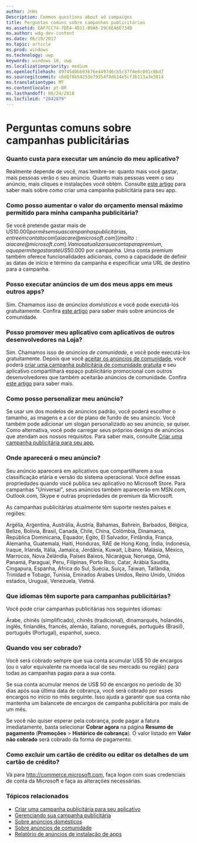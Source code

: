 ```yaml
---
author: JnHs
Description: Common questions about ad campaigns
title: Perguntas comuns sobre campanhas publicitárias
ms.assetid: EAF7CC74-7DE4-4D11-B9A6-29C6EA6E734B
ms.author: wdg-dev-content
ms.date: 06/19/2017
ms.topic: article
ms.prod: windows
ms.technology: uwp
keywords: windows 10, uwp
ms.localizationpriority: medium
ms.openlocfilehash: 89745d0bb93b76e4497d6cb5c57f4e6c091c8bd7
ms.sourcegitcommit: c6d6f8b54253e79354f8db14e5cf3b113a3e5014
ms.translationtype: MT
ms.contentlocale: pt-BR
ms.lasthandoff: 08/24/2018
ms.locfileid: "2842879"
---
```

# <a name="common-questions-about-ad-campaigns"></a>Perguntas comuns sobre campanhas publicitárias

### <a name="how-much-does-it-cost-to-run-an-ad-for-my-app"></a>Quanto custa para executar um anúncio do meu aplicativo?

Realmente depende de você, mas lembre-se: quanto mais você gastar, mais pessoas verão o seu anúncio. Quanto mais pessoas veem o seu anúncio, mais cliques e instalações você obtém. Consulte [este artigo](create-an-ad-campaign-for-your-app.md) para saber mais sobre como criar uma campanha publicitária para seu app.

### <a name="how-can-i-increase-the-maximum-monthly-budget-amount-allowed-for-my-ad-campaign"></a>Como posso aumentar o valor do orçamento mensal máximo permitido para minha campanha publicitária?

Se você pretende gastar mais de US$10.000 por mês em suas campanhas publicitárias, entre em contato com [aiacare@microsoft.com](mailto:aiacare@microsoft.com). Vamos atualizar sua conta para premium, o que permite gastar até US$50.000 por campanha. Uma conta premium também oferece funcionalidades adicionais, como a capacidade de definir as datas de início e término da campanha e especificar uma URL de destino para a campanha.

### <a name="can-i-run-ads-for-one-of-my-apps-in-my-other-apps"></a>Posso executar anúncios de um dos meus apps em meus outros apps?

Sim. Chamamos isso de *anúncios domésticos* e você pode executá-los gratuitamente. Confira [este artigo](about-house-ads.md) para saber mais sobre anúncios de comunidade.

### <a name="can-i-cross-promote-my-app-with-apps-from-other-developers-in-the-store"></a>Posso promover meu aplicativo com aplicativos de outros desenvolvedores na Loja?

Sim. Chamamos isso de *anúncios de comunidade*, e você pode executá-los gratuitamente. Depois que você [aceitar os anúncios de comunidade](about-community-ads.md#opt-in-to-community-ads), você poderá [criar uma campanha publicitária de comunidade gratuita](create-an-ad-campaign-for-your-app.md) e seu aplicativo compartilhará espaço publicitário promocional com outros desenvolvedores que também aceitarão anúncios de comunidade. Confira [este artigo](about-community-ads.md) para saber mais.

### <a name="how-can-i-customize-my-ad"></a>Como posso personalizar meu anúncio?

Se usar um dos modelos de anúncios padrão, você poderá escolher o tamanho, as imagens e a cor de plano de fundo de seu anúncio. Você também pode adicionar um slogan personalizado ao seu anúncio, se quiser. Como alternativa, você pode carregar seus próprios designs de anúncios que atendam aos nossos requisitos. Para saber mais, consulte [Criar uma campanha publicitária para seu app.](create-an-ad-campaign-for-your-app.md)

### <a name="where-will-my-ad-appear"></a>Onde aparecerá o meu anúncio?

Seu anúncio aparecerá em aplicativos que compartilharem a sua classificação etária e versão do sistema operacional. Você define essas propriedades quando você publica seu aplicativo no Microsoft Store. Para campanhas "Universal", seus anúncios também aparecerão em MSN.com, Outlook.com, Skype e outras propriedades de premium da Microsoft.

As campanhas publicitárias atualmente têm suporte nestes países e regiões:

Argélia, Argentina, Austrália, Áustria, Bahamas, Bahrein, Barbados, Bélgica, Belize, Bolívia, Brasil, Canadá, Chile, China, Colômbia, Dinamarca, República Dominicana, Equador, Egito, El Salvador, Finlândia, França, Alemanha, Guatemala, Haiti, Honduras, RAE de Hong Kong, Índia, Indonésia, Iraque, Irlanda, Itália, Jamaica, Jordânia, Kuwait, Líbano, Malásia, México, Marrocos, Nova Zelândia, Países Baixos, Nicarágua, Noruega, Omã, Panamá, Paraguai, Peru, Filipinas, Porto Rico, Catar, Arábia Saudita, Cingapura, Espanha, África do Sul, Suécia, Suíça, Taiwan, Tailândia, Trinidad e Tobago, Tunísia, Emirados Árabes Unidos, Reino Unido, Unidos estados, Uruguai, Venezuela, Vietnã.

### <a name="what-languages-are-supported-for-ad-campaigns"></a>Que idiomas têm suporte para campanhas publicitárias?

Você pode criar campanhas publicitárias nos seguintes idiomas:

Árabe, chinês (simplificado), chinês (tradicional), dinamarquês, holandês, inglês, finlandês, francês, alemão, italiano, norueguês, português (Brasil), português (Portugal), espanhol, sueco.

### <a name="when-will-i-be-billed"></a>Quando vou ser cobrado?

Você será cobrado sempre que sua conta acumular US$ 50 de encargos (ou o valor equivalente na moeda local de seu mercado ou região) para todas as campanhas pagas para a sua conta.

Se sua conta acumular menos de US$ 50 de encargos no período de 30 dias após sua última data de cobrança, você será cobrado por esses encargos no início no mês seguinte. Isso ajuda a garantir que sua conta não mantenha um balancete de encargos de campanha publicitária por mais de um mês.

Se você não quiser esperar pela cobrança, pode pagar a fatura imediatamente, basta selecionar **Cobrar agora** na página **Resumo de pagamento** (**Promoções** > **Histórico de cobrança**). O valor listado em **Valor não cobrado** será cobrado da forma de pagamento.

### <a name="how-do-i-delete-a-credit-card-or-edit-the-details-of-a-credit-card"></a>Como excluir um cartão de crédito ou editar os detalhes de um cartão de crédito?

Vá para <http://commerce.microsoft.com>, faça logon com suas credenciais de conta da Microsoft e faça as alterações necessárias.

### <a name="related-topics"></a>Tópicos relacionados

* [Criar uma campanha publicitária para seu aplicativo](create-an-ad-campaign-for-your-app.md)
* [Gerenciando sua campanha publicitária](managing-your-ad-campaign.md)
* [Sobre anúncios domésticos](about-house-ads.md)
* [Sobre anúncios de comunidade](about-community-ads.md)
* [Relatório de anúncios de instalação de apps](app-install-ads-reports.md)
